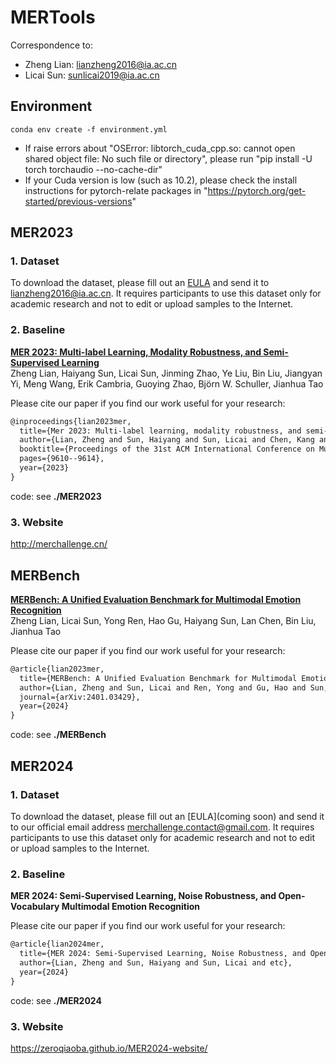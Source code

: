 # MERTools

Correspondence to: 

  - Zheng Lian: lianzheng2016@ia.ac.cn
  - Licai Sun: sunlicai2019@ia.ac.cn



## Environment

```shell
conda env create -f environment.yml
```

- If raise errors about "OSError: libtorch_cuda_cpp.so: cannot open shared object file: No such file or directory", please run "pip install -U torch torchaudio --no-cache-dir"
- If your Cuda version is low (such as 10.2), please check the install instructions for pytorch-relate packages in "https://pytorch.org/get-started/previous-versions"




## MER2023

### 1. Dataset

To download the dataset, please fill out an [EULA](https://drive.google.com/file/d/1LOW2e6ZuyUjurVF0SNPisqSh4VzEl5lN) and send it to lianzheng2016@ia.ac.cn. It requires participants to use this dataset only for academic research and not to edit or upload samples to the Internet.




### 2. Baseline

[**MER 2023: Multi-label Learning, Modality Robustness, and Semi-Supervised Learning**](https://dl.acm.org/doi/pdf/10.1145/3581783.3612836)<br>
Zheng Lian, Haiyang Sun, Licai Sun, Jinming Zhao, Ye Liu, Bin Liu, Jiangyan Yi, Meng Wang, Erik Cambria, Guoying Zhao, Björn W. Schuller, Jianhua Tao<br>

Please cite our paper if you find our work useful for your research:

```tex
@inproceedings{lian2023mer,
  title={Mer 2023: Multi-label learning, modality robustness, and semi-supervised learning},
  author={Lian, Zheng and Sun, Haiyang and Sun, Licai and Chen, Kang and Xu, Mngyu and Wang, Kexin and Xu, Ke and He, Yu and Li, Ying and Zhao, Jinming and others},
  booktitle={Proceedings of the 31st ACM International Conference on Multimedia},
  pages={9610--9614},
  year={2023}
}
```

code: see **./MER2023** 

### 3. Website
http://merchallenge.cn/


## MERBench

[**MERBench: A Unified Evaluation Benchmark for Multimodal Emotion Recognition**](https://arxiv.org/pdf/2401.03429)<br>
Zheng Lian, Licai Sun, Yong Ren, Hao Gu, Haiyang Sun, Lan Chen, Bin Liu, Jianhua Tao<br>

Please cite our paper if you find our work useful for your research:

```tex
@article{lian2023mer,
  title={MERBench: A Unified Evaluation Benchmark for Multimodal Emotion Recognition},
  author={Lian, Zheng and Sun, Licai and Ren, Yong and Gu, Hao and Sun, Haiyang and Chen, Lan and Liu, Bin and Tao, Jianhua},
  journal={arXiv:2401.03429},
  year={2024}
}
```

code: see **./MERBench** 



## MER2024

### 1. Dataset

To download the dataset, please fill out an [EULA](coming soon) and send it to our official email address merchallenge.contact@gmail.com. It requires participants to use this dataset only for academic research and not to edit or upload samples to the Internet.



### 2. Baseline

**MER 2024: Semi-Supervised Learning, Noise Robustness, and Open-Vocabulary Multimodal Emotion Recognition**

Please cite our paper if you find our work useful for your research:

```tex
@article{lian2024mer,
  title={MER 2024: Semi-Supervised Learning, Noise Robustness, and Open-Vocabulary Multimodal Emotion Recognition},
  author={Lian, Zheng and Sun, Haiyang and Sun, Licai and etc},
  year={2024}
}
```

code: see **./MER2024** 

### 3. Website

https://zeroqiaoba.github.io/MER2024-website/
